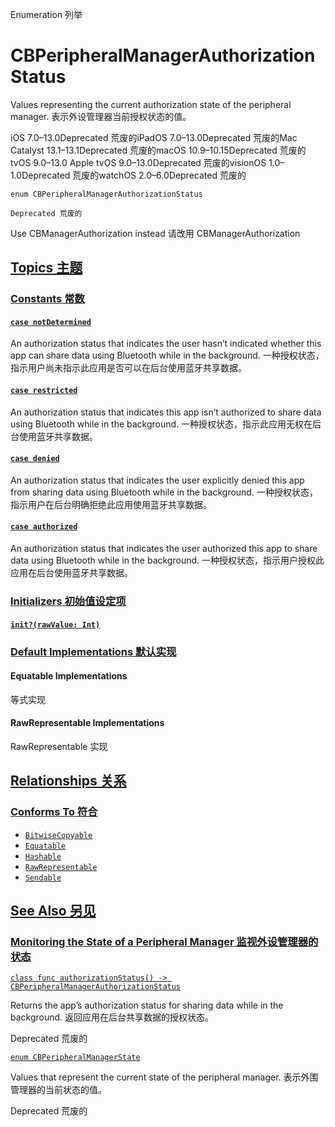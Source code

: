 Enumeration 列举

# CBPeripheralManagerAuthorizationStatus

Values representing the current authorization state of the peripheral manager.
表示外设管理器当前授权状态的值。

iOS 7.0–13.0Deprecated 荒废的iPadOS 7.0–13.0Deprecated 荒废的Mac Catalyst 13.1–13.1Deprecated 荒废的macOS 10.9–10.15Deprecated 荒废的tvOS 9.0–13.0 Apple tvOS 9.0–13.0Deprecated 荒废的visionOS 1.0–1.0Deprecated 荒废的watchOS 2.0–6.0Deprecated 荒废的

```
enum CBPeripheralManagerAuthorizationStatus
```

`Deprecated 荒废的`

Use CBManagerAuthorization instead
请改用 CBManagerAuthorization



## [Topics 主题](https://developer.apple.com/documentation/corebluetooth/cbperipheralmanagerauthorizationstatus#topics)

### [Constants 常数](https://developer.apple.com/documentation/corebluetooth/cbperipheralmanagerauthorizationstatus#Constants)

#### [`case notDetermined`](https://developer.apple.com/documentation/corebluetooth/cbperipheralmanagerauthorizationstatus/notdetermined)

An authorization status that indicates the user hasn’t indicated whether this app can share data using Bluetooth while in the background.
一种授权状态，指示用户尚未指示此应用是否可以在后台使用蓝牙共享数据。



#### [`case restricted`](https://developer.apple.com/documentation/corebluetooth/cbperipheralmanagerauthorizationstatus/restricted)

An authorization status that indicates this app isn’t authorized to share data using Bluetooth while in the background.
一种授权状态，指示此应用无权在后台使用蓝牙共享数据。



#### [`case denied`](https://developer.apple.com/documentation/corebluetooth/cbperipheralmanagerauthorizationstatus/denied)

An authorization status that indicates the user explicitly denied this app from sharing data using Bluetooth while in the background.
一种授权状态，指示用户在后台明确拒绝此应用使用蓝牙共享数据。



#### [`case authorized`](https://developer.apple.com/documentation/corebluetooth/cbperipheralmanagerauthorizationstatus/authorized)

An authorization status that indicates the user authorized this app to share data using Bluetooth while in the background.
一种授权状态，指示用户授权此应用在后台使用蓝牙共享数据。



### [Initializers 初始值设定项](https://developer.apple.com/documentation/corebluetooth/cbperipheralmanagerauthorizationstatus#Initializers)

#### [`init?(rawValue: Int)`](https://developer.apple.com/documentation/corebluetooth/cbperipheralmanagerauthorizationstatus/init(rawvalue:))



### [Default Implementations 默认实现](https://developer.apple.com/documentation/corebluetooth/cbperipheralmanagerauthorizationstatus#Default-Implementations)

#### Equatable Implementations

等式实现



#### RawRepresentable Implementations

RawRepresentable 实现



## [Relationships 关系](https://developer.apple.com/documentation/corebluetooth/cbperipheralmanagerauthorizationstatus#relationships)

### [Conforms To 符合](https://developer.apple.com/documentation/corebluetooth/cbperipheralmanagerauthorizationstatus#conforms-to)

- [`BitwiseCopyable`](https://developer.apple.com/documentation/Swift/BitwiseCopyable)
- [`Equatable`](https://developer.apple.com/documentation/Swift/Equatable)
- [`Hashable`](https://developer.apple.com/documentation/Swift/Hashable)
- [`RawRepresentable`](https://developer.apple.com/documentation/Swift/RawRepresentable)
- [`Sendable`](https://developer.apple.com/documentation/Swift/Sendable)



## [See Also 另见](https://developer.apple.com/documentation/corebluetooth/cbperipheralmanagerauthorizationstatus#see-also)

### [Monitoring the State of a Peripheral Manager 监视外设管理器的状态](https://developer.apple.com/documentation/corebluetooth/cbperipheralmanagerauthorizationstatus#Monitoring-the-State-of-a-Peripheral-Manager)

[`class func authorizationStatus() -> CBPeripheralManagerAuthorizationStatus`](https://developer.apple.com/documentation/corebluetooth/cbperipheralmanager/authorizationstatus())

Returns the app’s authorization status for sharing data while in the background.
返回应用在后台共享数据的授权状态。

Deprecated 荒废的

[`enum CBPeripheralManagerState`](https://developer.apple.com/documentation/corebluetooth/cbperipheralmanagerstate)

Values that represent the current state of the peripheral manager.
表示外围管理器的当前状态的值。

Deprecated 荒废的